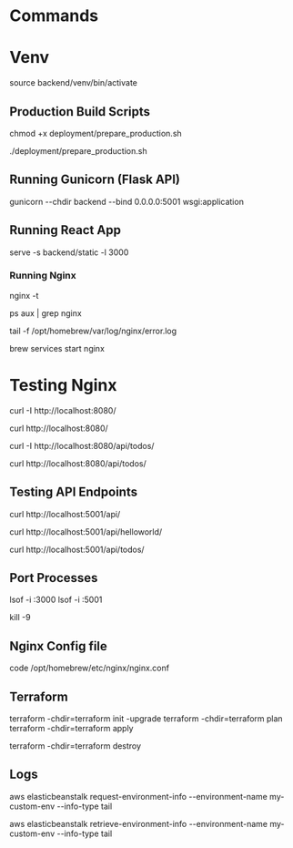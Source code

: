# Commands


# Venv

source backend/venv/bin/activate


## Production Build Scripts

chmod +x deployment/prepare_production.sh

./deployment/prepare_production.sh


## Running Gunicorn (Flask API)

gunicorn --chdir backend --bind 0.0.0.0:5001 wsgi:application


## Running React App

serve -s backend/static -l 3000


### Running Nginx

nginx -t

ps aux | grep nginx

tail -f /opt/homebrew/var/log/nginx/error.log

brew services start nginx


# Testing Nginx

curl -I http://localhost:8080/

curl http://localhost:8080/

curl -I http://localhost:8080/api/todos/

curl http://localhost:8080/api/todos/



## Testing API Endpoints

curl http://localhost:5001/api/

curl http://localhost:5001/api/helloworld/

curl http://localhost:5001/api/todos/


## Port Processes

lsof -i :3000
lsof -i :5001

kill -9 <PID>


## Nginx Config file

code /opt/homebrew/etc/nginx/nginx.conf


## Terraform

terraform -chdir=terraform init -upgrade
terraform -chdir=terraform plan
terraform -chdir=terraform apply

terraform -chdir=terraform destroy


## Logs

aws elasticbeanstalk request-environment-info --environment-name my-custom-env --info-type tail

aws elasticbeanstalk retrieve-environment-info --environment-name my-custom-env --info-type tail

